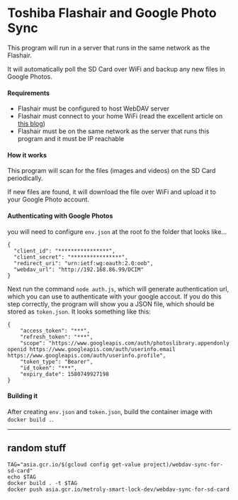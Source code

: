 # Toshiba Flashair and Google Photo Sync
This program will run in a server that runs in the same network as the Flashair.

It will automatically poll the SD Card over WiFi and backup any new files in Google Photos.


#### Requirements
- Flashair must be configured to host WebDAV server
- Flashair must connect to your home WiFi (read the excellent article on [this blog](https://kapibara-sos.net/archives/577))
- Flashair must be on the same network as the server that runs this program and it must be IP reachable


#### How it works
This program will scan for the files (images and videos) on the SD Card periodically.

If new files are found, it will download the file over WiFi and upload it to your Google Photo account.

#### Authenticating with Google Photos
you will need to configure `env.json` at the root fo the folder that looks like...
```
{
  "client_id": "****************",
  "client_secret": "****************",
  "redirect_uri": "urn:ietf:wg:oauth:2.0:oob",
  "webdav_url": "http://192.168.86.99/DCIM"
}
```
Next run the command `node auth.js`, which will generate authentication url, which you can use to authenticate with your google accout. If you do this step correctly, the program will show you a JSON file, which should be stored as `token.json`. It looks something like this:

```
{
    "access_token": "***",
    "refresh_token": "***",
    "scope": "https://www.googleapis.com/auth/photoslibrary.appendonly openid https://www.googleapis.com/auth/userinfo.email https://www.googleapis.com/auth/userinfo.profile",
    "token_type": "Bearer",
    "id_token": "***",
    "expiry_date": 1580749927198
}
```

#### Building it
After creating `env.json` and `token.json`, build the container image with `docker build .`.

---

## random stuff
```
TAG="asia.gcr.io/$(gcloud config get-value project)/webdav-sync-for-sd-card"
echo $TAG
docker build . -t $TAG
docker push asia.gcr.io/metroly-smart-lock-dev/webdav-sync-for-sd-card
```
